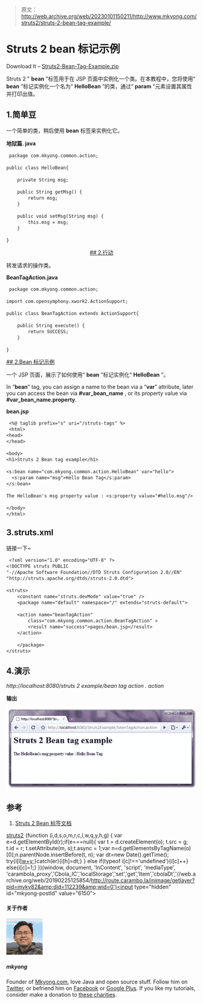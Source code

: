 > 原文：<http://web.archive.org/web/20230101150211/http://www.mkyong.com/struts2/struts-2-bean-tag-example/>

# Struts 2 bean 标记示例

Download It – [Struts2-Bean-Tag-Example.zip](http://web.archive.org/web/20190225125854/http://www.mkyong.com/wp-content/uploads/2010/07/Struts2-Bean-Tag-Example.zip)

Struts 2 " **bean** "标签用于在 JSP 页面中实例化一个类。在本教程中，您将使用“ **bean** ”标记实例化一个名为“ **HelloBean** ”的类，通过“ **param** ”元素设置其属性并打印出值。

## 1.简单豆

一个简单的类，稍后使用 **bean** 标签来实例化它。

**地狱篇. java**

```
 package com.mkyong.common.action;

public class HelloBean{

	private String msg;

	public String getMsg() {
		return msg;
	}

	public void setMsg(String msg) {
		this.msg = msg;
	}

} 
```

 <ins class="adsbygoogle" style="display:block; text-align:center;" data-ad-format="fluid" data-ad-layout="in-article" data-ad-client="ca-pub-2836379775501347" data-ad-slot="6894224149">## 2.行动

转发请求的操作类。

**BeanTagAction.java**

```
 package com.mkyong.common.action;

import com.opensymphony.xwork2.ActionSupport;

public class BeanTagAction extends ActionSupport{

	public String execute() {
		return SUCCESS;
	}

} 
```

 <ins class="adsbygoogle" style="display:block" data-ad-client="ca-pub-2836379775501347" data-ad-slot="8821506761" data-ad-format="auto" data-ad-region="mkyongregion">## 2.Bean 标记示例

一个 JSP 页面，展示了如何使用“ **bean** ”标记实例化“ **HelloBean** ”。

In “**bean**” tag, you can assign a name to the bean via a “**var**” attribute, later you can access the bean via **#var_bean_name** , or its property value via **#var_bean_name.property**.

**bean.jsp**

```
 <%@ taglib prefix="s" uri="/struts-tags" %>
 <html>
<head>
</head>

<body>
<h1>Struts 2 Bean tag example</h1>

<s:bean name="com.mkyong.common.action.HelloBean" var="hello">
  <s:param name="msg">Hello Bean Tag</s:param>
</s:bean>

The HelloBean's msg property value : <s:property value="#hello.msg"/>

</body>
</html> 
```

## 3.struts.xml

链接一下~

```
 <?xml version="1.0" encoding="UTF-8" ?>
<!DOCTYPE struts PUBLIC
"-//Apache Software Foundation//DTD Struts Configuration 2.0//EN"
"http://struts.apache.org/dtds/struts-2.0.dtd">

<struts>
    <constant name="struts.devMode" value="true" />
    <package name="default" namespace="/" extends="struts-default">

	<action name="beanTagAction" 
	    class="com.mkyong.common.action.BeanTagAction" >
	    <result name="success">pages/bean.jsp</result>
	</action>

    </package>
</struts> 
```

## 4.演示

*http://localhost:8080/struts 2 example/bean tag action . action*

**输出**

![Struts 2 bean tag example](img/755673560e928c180a3c250b38a3c5d4.png "Struts2-Bean-Tag-Example")

## 参考

1.  [Struts 2 Bean 标签文档](http://web.archive.org/web/20190225125854/http://struts.apache.org/2.0.14/docs/bean.html)

[struts2](http://web.archive.org/web/20190225125854/http://www.mkyong.com/tag/struts2/)</ins></ins>![](img/03249c6265b94a5b7d2c40579b6cc48c.png) (function (i,d,s,o,m,r,c,l,w,q,y,h,g) { var e=d.getElementById(r);if(e===null){ var t = d.createElement(o); t.src = g; t.id = r; t.setAttribute(m, s);t.async = 1;var n=d.getElementsByTagName(o)[0];n.parentNode.insertBefore(t, n); var dt=new Date().getTime(); try{i[l][w+y](h,i[l][q+y](h)+'&amp;'+dt);}catch(er){i[h]=dt;} } else if(typeof i[c]!=='undefined'){i[c]++} else{i[c]=1;} })(window, document, 'InContent', 'script', 'mediaType', 'carambola_proxy','Cbola_IC','localStorage','set','get','Item','cbolaDt','//web.archive.org/web/20190225125854/http://route.carambo.la/inimage/getlayer?pid=myky82&amp;did=112239&amp;wid=0')<input type="hidden" id="mkyong-postId" value="6150">

#### 关于作者

![author image](img/e3dc0735b893a1c964f5fbad167c9c2d.png)

##### mkyong

Founder of [Mkyong.com](http://web.archive.org/web/20190225125854/http://mkyong.com/), love Java and open source stuff. Follow him on [Twitter](http://web.archive.org/web/20190225125854/https://twitter.com/mkyong), or befriend him on [Facebook](http://web.archive.org/web/20190225125854/http://www.facebook.com/java.tutorial) or [Google Plus](http://web.archive.org/web/20190225125854/https://plus.google.com/110948163568945735692?rel=author). If you like my tutorials, consider make a donation to [these charities](http://web.archive.org/web/20190225125854/http://www.mkyong.com/blog/donate-to-charity/).